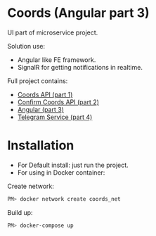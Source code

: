 # Coords (Angular part 3)
UI part of microservice project.

Solution use: 
* Angular like FE framework.
* SignalR for getting notifications in realtime.

Full project contains:
* [Coords API (part 1)](https://github.com/Unguryan/Coords_API_p1)
* [Confirm Coords API (part 2)](https://github.com/Unguryan/Coords_Confirm_p2)
* [Angular (part 3)](https://github.com/Unguryan/Coords_Angular_p3)
* [Telegram Service (part 4)](https://github.com/Unguryan/Coords_Telegram_p4)

# Installation

* For Default install: just run the project.
* For using in Docker container: 

Create network:
    
```bash
PM> docker network create coords_net 
```

Build up:
    
```bash
PM> docker-compose up
```

